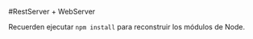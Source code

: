 #RestServer + WebServer

Recuerden ejecutar ``` npm install ``` para reconstruir los módulos de Node.